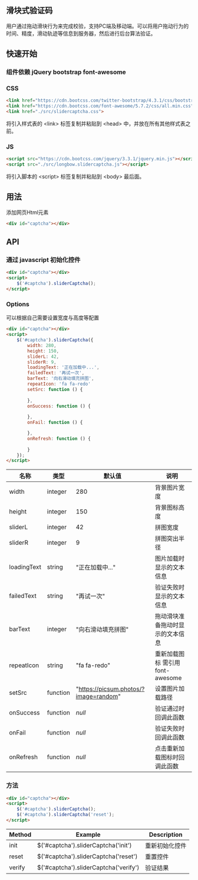﻿## 滑块式验证码

用户通过拖动滑块行为来完成校验，支持PC端及移动端。可以将用户拖动行为的时间、精度，滑动轨迹等信息到服务器，然后进行后台算法验证。

## 快速开始

### 组件依赖 jQuery bootstrap font-awesome

### CSS

```html
<link href="https://cdn.bootcss.com/twitter-bootstrap/4.3.1/css/bootstrap.min.css">
<link href="https://cdn.bootcss.com/font-awesome/5.7.2/css/all.min.css">
<link href="./src/slidercaptcha.css">
```
将引入样式表的 &lt;link&gt; 标签复制并粘贴到 &lt;head&gt; 中，并放在所有其他样式表之前。

### JS

```html
<script src="https://cdn.bootcss.com/jquery/3.3.1/jquery.min.js"></script>
<script src="./src/longbow.slidercaptcha.js"></script>
```

将引入脚本的 &lt;script&gt; 标签复制并粘贴到 &lt;body&gt; 最后面。

## 用法

添加网页Html元素

```html
<div id="captcha"></div>
```

## API

### 通过 javascript 初始化控件

```html
<div id="captcha"></div>
<script>
    $('#captcha').sliderCaptcha();
</script>   
```

### Options

可以根据自己需要设置宽度与高度等配置

```html
<div id="captcha"></div>
<script>
    $('#captcha').sliderCaptcha({
        width: 280,
        height: 150,
        sliderL: 42,
        sliderR: 9,
        loadingText: '正在加载中...',
        failedText: '再试一次',
        barText: '向右滑动填充拼图',
        repeatIcon: 'fa fa-redo'
        setSrc: function () {
            
        },
        onSuccess: function () {
            
        },
        onFail: function () {

        },
        onRefresh: function () {
        
        }
    });
</script>   
```

名称 | 类型 | 默认值 | 说明 |
---|---|---|---
width | integer | 280 | 背景图片宽度
height | integer | 150 | 背景图标高度
sliderL | integer | 42 | 拼图宽度
sliderR | integer | 9 | 拼图突出半径
loadingText | string | "正在加载中..." | 图片加载时显示的文本信息
failedText | string | "再试一次" | 验证失败时显示的文本信息
barText | integer | "向右滑动填充拼图" | 拖动滑块准备拖动时显示的文本信息
repeatIcon | string | "fa fa-redo" | 重新加载图标 需引用 font-awesome
setSrc | function | "https://picsum.photos/?image=random" | 设置图片加载路径
onSuccess | function | *null* | 验证通过时回调此函数
onFail | function | *null* | 验证失败时回调此函数
onRefresh | function | *null* | 点击重新加载图标时回调此函数

### 方法

```html
<div id="captcha"></div>
<script>
    $('#captcha').sliderCaptcha();
    $('#captcha').sliderCaptcha('reset');
</script>   
```

Method | Example | Description
---|---|---
init | $('#captcha').sliderCaptcha('init') | 重新初始化控件
reset | $('#captcha').sliderCaptcha('reset') | 重置控件
verify | $('#captcha').sliderCaptcha('verify') | 验证结果

